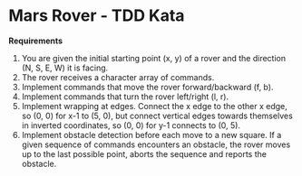 # Mars Rover - TDD Kata

**Requirements**

1) You are given the initial starting point (x, y) of a rover and the direction (N, S, E, W) it is facing.
2) The rover receives a character array of commands.
3) Implement commands that move the rover forward/backward (f, b).
4) Implement commands that turn the rover left/right (l, r).
5) Implement wrapping at edges. Connect the x edge to the other x edge, so (0, 0) for x-1 to (5, 0), but connect vertical edges towards themselves in inverted coordinates, so (0, 0) for y-1 connects to (0, 5).
6) Implement obstacle detection before each move to a new square. If a given sequence of commands encounters an obstacle, the rover moves up to the last possible point, aborts the sequence and reports the obstacle.
